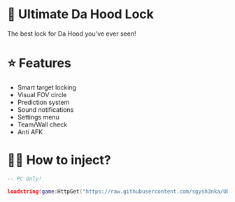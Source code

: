 # 💃 Ultimate Da Hood Lock

The best lock for Da Hood you've ever seen!

# ⭐ Features

- Smart target locking
- Visual FOV circle
- Prediction system
- Sound notifications
- Settings menu
- Team/Wall check
- Anti AFK

# 🧟‍♂️ How to inject?

```lua
-- PC Only!

loadstring(game:HttpGet("https://raw.githubusercontent.com/sgysh3nka/UDHL/refs/heads/main/UDHL.lua"))()
```
